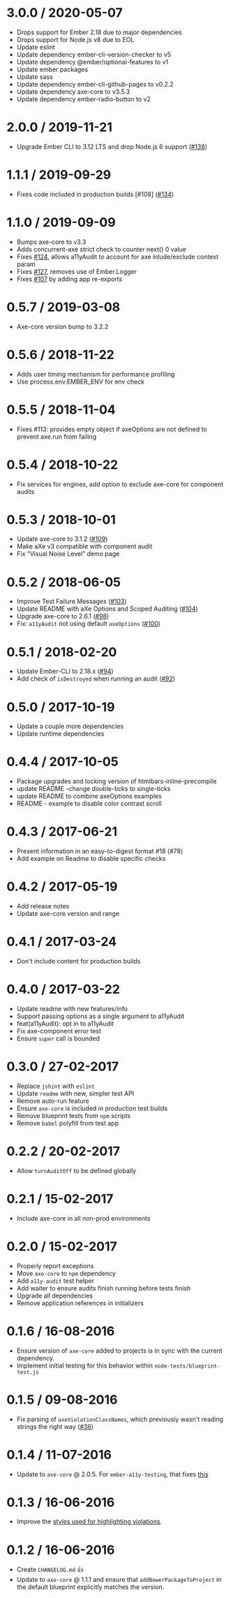 
# 3.0.0 / 2020-05-07

  * Drops support for Ember 2.18 due to major dependencies
  * Drops support for Node.js v8 due to EOL
  * Update eslint
  * Update dependency ember-cli-version-checker to v5
  * Update dependency @ember/optional-features to v1
  * Update ember packages
  * Update sass
  * Update dependency ember-cli-github-pages to v0.2.2
  * Update dependency axe-core to v3.5.3
  * Update dependency ember-radio-button to v2

# 2.0.0 / 2019-11-21

  * Upgrade Ember CLI to 3.12 LTS and drop Node.js 6 support ([#138](https://github.com/ember-a11y/ember-a11y-testing/pull/138))

# 1.1.1 / 2019-09-29

  * Fixes code included in production builds [#108] ([#134](https://github.com/ember-a11y/ember-a11y-testing/pull/134))

# 1.1.0 / 2019-09-09

  * Bumps axe-core to v3.3
  * Adds concurrent-axe strict check to counter next() 0 value
  * Fixes [#124](https://github.com/ember-a11y/ember-a11y-testing/issues/124), allows a11yAudit to account for axe inlude/exclude context param
  * Fixes [#127](https://github.com/ember-a11y/ember-a11y-testing/issues/127), removes use of Ember.Logger
  * Fixes [#107](https://github.com/ember-a11y/ember-a11y-testing/issues/107) by adding app re-exports

# 0.5.7 / 2019-03-08

  * Axe-core version bump to 3.2.2

# 0.5.6 / 2018-11-22

  * Adds user timing mechanism for performance profiling
  * Use process.env.EMBER_ENV for env check

# 0.5.5 / 2018-11-04

  * Fixes #113: provides empty object if axeOptions are not defined to prevent axe.run from failing

# 0.5.4 / 2018-10-22

  * Fix services for engines, add option to exclude axe-core for component audits

# 0.5.3 / 2018-10-01

  * Update axe-core to 3.1.2 ([#109](https://github.com/ember-a11y/ember-a11y-testing/pull/109))
  * Make aXe v3 compatible with component audit
  * Fix “Visual Noise Level” demo page

# 0.5.2 / 2018-06-05

  * Improve Test Failure Messages ([#103](https://github.com/ember-a11y/ember-a11y-testing/pull/103))
  * Update README with aXe Options and Scoped Auditing ([#104]((https://github.com/ember-a11y/ember-a11y-testing/pull/104)))
  * Upgrade axe-core to 2.6.1 ([#98]((https://github.com/ember-a11y/ember-a11y-testing/pull/98)))
  * Fix: `a11yAudit` not using default `axeOptions` ([#100]((https://github.com/ember-a11y/ember-a11y-testing/pull/100)))

# 0.5.1 / 2018-02-20

  * Update Ember-CLI to 2.18.x ([#94]((https://github.com/ember-a11y/ember-a11y-testing/pull/94)))
  * Add check of `isDestroyed` when running an audit ([#92]((https://github.com/ember-a11y/ember-a11y-testing/pull/92)))

# 0.5.0 / 2017-10-19

  * Update a couple more dependencies
  * Update runtime dependencies

# 0.4.4 / 2017-10-05

  - Package upgrades and locking version of htmlbars-inline-precompile
  - update README -change double-ticks to single-ticks
  - update README to combine axeOptions examples
  - README - example to disable color contrast scroll

# 0.4.3 / 2017-06-21

- Present information in an easy-to-digest format #18 (#78)
- Add example on Readme to disable specific checks

# 0.4.2 / 2017-05-19

- Add release notes
- Update axe-core version and range

# 0.4.1 / 2017-03-24

- Don't include content for production builds

# 0.4.0 / 2017-03-22

- Update readme with new features/info
- Support passing options as a single argument to a11yAudit
- feat(a11yAudit): opt in to a11yAudit
- Fix axe-component error test
- Ensure `super` call is bounded

# 0.3.0 / 27-02-2017

- Replace `jshint` with `eslint`
- Update `readme` with new, simpler test API
- Remove auto-run feature
- Ensure `axe-core` is included in production test builds
- Remove blueprint tests from `npm` scripts
- Remove `babel` polyfill from test app

# 0.2.2 / 20-02-2017

- Allow `turnAuditOff` to be defined globally

# 0.2.1 / 15-02-2017

- Include axe-core in all non-prod environments

# 0.2.0 / 15-02-2017

- Properly report exceptions
- Move `axe-core` to `npm` dependency
- Add `a11y-audit` test helper
- Add waiter to ensure audits finish running before tests finish
- Upgrade all dependencies
- Remove application references in initializers

# 0.1.6 / 16-08-2016

- Ensure version of `axe-core` added to projects is in sync with the current dependency.
- Implement initial testing for this behavior within `node-tests/blueprint-test.js`

# 0.1.5 / 09-08-2016

- Fix parsing of `axeViolationClassNames`, which previously wasn't reading strings the right way ([#36](https://github.com/ember-a11y/ember-a11y-testing/pull/36))

# 0.1.4 / 11-07-2016

- Update to `axe-core` @ 2.0.5. For `ember-a11y-testing`, that fixes [this](https://github.com/ember-a11y/ember-a11y-testing/issues/29)

# 0.1.3 / 16-06-2016

- Improve the [styles used for highlighting violations](https://github.com/ember-a11y/ember-a11y-testing/pull/28).

# 0.1.2 / 16-06-2016

- Create `CHANGELOG.md` 👍
- Update to `axe-core` @ 1.1.1 and ensure that `addBowerPackageToProject` in the default blueprint explicitly matches the version.
